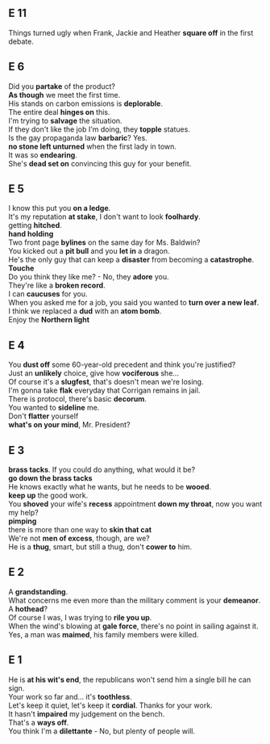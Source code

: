 
## E 11  
Things turned ugly when Frank, Jackie and Heather **square off** in the first debate.  

## E 6  
Did you **partake** of the product?  
**As though** we meet the first time.  
His stands on carbon emissions is **deplorable**.  
The entire deal **hinges on** this.  
I'm trying to **salvage** the situation.  
If they don't like the job I'm doing, they **topple** statues.  
Is the gay propaganda law **barbaric**? Yes.  
**no stone left unturned** when the first lady in town.  
It was so **endearing**.  
She's **dead set on** convincing this guy for your benefit.  


## E 5  
I know this put you **on a ledge**.  
It's my reputation **at stake**, I don't want to look **foolhardy**.  
getting **hitched**.  
**hand holding**  
Two front page **bylines** on the same day for Ms. Baldwin?  
You kicked out a **pit bull** and you **let in** a dragon.  
He's the only guy that can keep a **disaster** from becoming a **catastrophe**.  
**Touche**  
Do you think they like me? - No, they **adore** you.  
They're like a **broken record**.  
I can **caucuses** for you.  
When you asked me for a job, you said you wanted to **turn over a new leaf**.  
I think we replaced a **dud** with an **atom bomb**.  
Enjoy the **Northern light**  


## E 4  
You **dust off** some 60-year-old precedent and think you're justified?  
Just an **unlikely** choice, give how **vociferous** she...  
Of course it's a **slugfest**, that's doesn't mean we're losing.  
I'm gonna take **flak** everyday that Corrigan remains in jail.  
There is protocol, there's basic **decorum**.  
You wanted to **sideline** me.  
Don't **flatter** yourself  
**what's on your mind**, Mr. President?  

## E 3  
**brass tacks**. If you could do anything, what would it be?  
**go down the brass tacks**  
He knows exactly what he wants, but he needs to be **wooed**.  
**keep up** the good work.  
You **shoved** your wife's **recess** appointment **down my throat**, now you want my help?  
**pimping**  
there is more than one way to **skin that cat**  
We're not **men of excess**, though, are we?  
He is a **thug**, smart, but still a thug, don't **cower to** him.  

## E 2  

A **grandstanding**.  
What concerns me even more than the military comment is your **demeanor**.  
A **hothead**?  
Of course I was, I was trying to **rile you up**.  
When the wind's blowing at **gale force**, there's no point in sailing against it.  
Yes, a man was **maimed**, his family members were killed.  

## E 1  
He is **at his wit's end**, the republicans won't send him a single bill he can sign.  
Your work so far and... it's **toothless**.  
Let's keep it quiet, let's keep it **cordial**. Thanks for your work.  
It hasn't **impaired** my judgement on the bench.  
That's a **ways off**.  
You think I'm a **dilettante** - No, but plenty of people will.  
